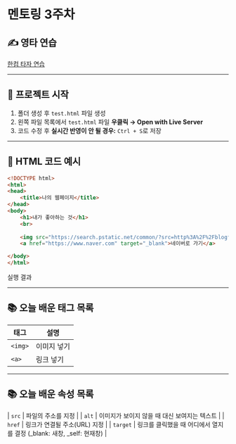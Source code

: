 # 멘토링 3주차

## ✍️ 영타 연습  
[한컴 타자 연습](https://www.hancomtaja.com/ko)

---

## 📁 프로젝트 시작
1. 폴더 생성 후 `test.html` 파일 생성
2. 왼쪽 파일 목록에서 `test.html` 파일 **우클릭 → Open with Live Server**
3. 코드 수정 후 **실시간 반영이 안 될 경우:** `Ctrl + S`로 저장

---

## 🧾 HTML 코드 예시

```html
<!DOCTYPE html>
<html>
<head>
    <title>나의 웹페이지</title>
</head>
<body>
    <h1>내가 좋아하는 것</h1>
    <br>
    
    <img src="https://search.pstatic.net/common/?src=http%3A%2F%2Fblogfiles.naver.net%2FMjAyNTAyMTdfMjIz%2FMDAxNzM5Nzk3NTM0MDEz.QcnPf7P3S0AYuWgqHCh3gmTu2h5qT0Y6nWaHFyXGajgg.KszS_E4WnF86vZUZYQq7bbKojlh1DoW2dh9GKIbp_sMg.JPEG%2F900%25A3%25DFfile%25A3%25ADXmzQgJ3dkUr6nxmMN9Qdqh.jpg&type=a340" alt="강아지 사진">
    <a href="https://www.naver.com" target="_blank">네이버로 가기</a>

</body>
</html>
```
실행 결과


---

## 📚 오늘 배운 태그 목록

| 태그 | 설명 |
|------|------|
| `<img>` | 이미지 넣기 |
| `<a>` | 링크 넣기 |

---
## 📚 오늘 배운 속성 목록
| `src` | 파일의 주소를 지정 |
| `alt` | 이미지가 보이지 않을 때 대신 보여지는 텍스트 |
| `href` | 링크가 연결될 주소(URL) 지정 |
| `target` | 링크를 클릭했을 때 어디에서 열지를 결정 (_blank: 새창, _self: 현재창) |

